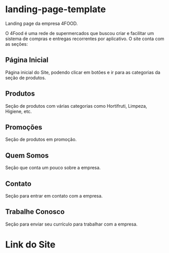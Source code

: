 # landing-page-template

Landing page da empresa 4FOOD.

O 4Food é uma rede de supermercados que buscou criar e facilitar um sistema de compras e entregas recorrentes por aplicativo. O site conta com as seções:

## Página Inicial

Página inicial do Site, podendo clicar em botões e ir para as categorias da seção de produtos.

## Produtos
Seção de produtos com várias categorias como Hortifruti, Limpeza, Higiene, etc.

## Promoções
Seção de produtos em promoção.

## Quem Somos
Seção que conta um pouco sobre a empresa.

## Contato
Seção para entrar em contato com a empresa.

## Trabalhe Conosco
Seção para enviar seu currículo para trabalhar com a empresa.

# Link do Site